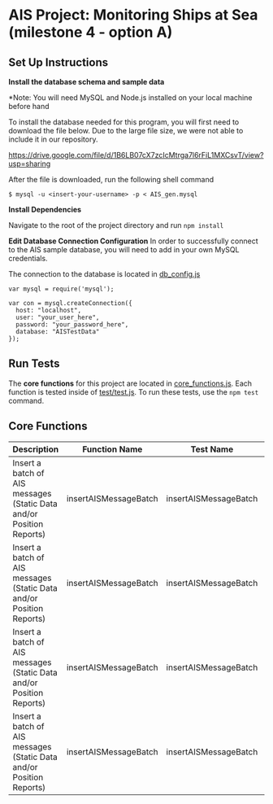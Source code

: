 # AIS Project: Monitoring Ships at Sea (milestone 4 - option A)

## Set Up Instructions

**Install the database schema and sample data**

*Note: You will need MySQL and Node.js installed on your local machine before hand

To install the database needed for this program, you will first need to download the file below. Due to the large file size, we were not able to include it in our repository.

https://drive.google.com/file/d/1B6LB07cX7zcIcMtrga7l6rFiL1MXCsvT/view?usp=sharing

After the file is downloaded, run the following shell command

    $ mysql -u <insert-your-username> -p < AIS_gen.mysql

**Install Dependencies**

Navigate to the root of the project directory and run `npm install`

**Edit Database Connection Configuration**
In order to successfully connect to the AIS sample database,  you will need to add in your own MySQL credentials.

The connection to the database is located in [db_config.js](db_config.js)


    var mysql = require('mysql');  
      
    var con = mysql.createConnection({  
      host: "localhost",  
      user: "your_user_here",  
      password: "your_password_here",  
      database: "AISTestData"  
    });


## Run Tests

The **core functions** for this project are located in [core_functions.js](core_functions.js). Each function is tested inside of [test/test.js](test/test.js). To run these tests, use the `npm test` command.

## Core Functions

| Description                                                           |     Function Name     | Test Name             |         Parameters        | Priority |
|-----------------------------------------------------------------------|:---------------------:|-----------------------|:-------------------------:|----------|
| Insert a batch of AIS messages  (Static Data and/or Position Reports) | insertAISMessageBatch | insertAISMessageBatch | Array of AIS Message data |     1    ||-----------------------------------------------------------------------|:---------------------:|-----------------------|:-------------------------:|----------|
| Insert a batch of AIS messages  (Static Data and/or Position Reports) | insertAISMessageBatch | insertAISMessageBatch | Array of AIS Message data |     1    ||-----------------------------------------------------------------------|:---------------------:|-----------------------|:-------------------------:|----------|
| Insert a batch of AIS messages  (Static Data and/or Position Reports) | insertAISMessageBatch | insertAISMessageBatch | Array of AIS Message data |     1    ||-----------------------------------------------------------------------|:---------------------:|-----------------------|:-------------------------:|----------|
| Insert a batch of AIS messages  (Static Data and/or Position Reports) | insertAISMessageBatch | insertAISMessageBatch | Array of AIS Message data |     1    |
